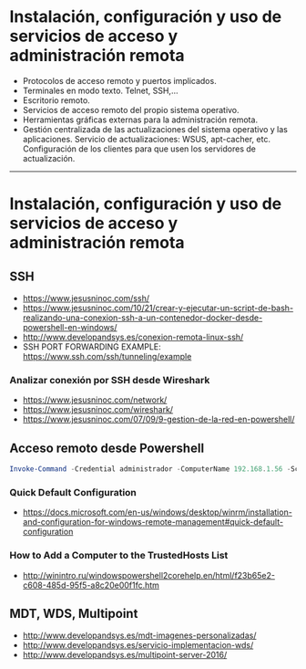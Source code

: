 # Instalación, configuración y uso de servicios de acceso y administración remota
- Protocolos de acceso remoto y puertos implicados.
- Terminales en modo texto. Telnet, SSH,…
- Escritorio remoto.
- Servicios de acceso remoto del propio sistema operativo.
- Herramientas gráficas externas para la administración remota.
- Gestión centralizada de las actualizaciones del sistema operativo y las aplicaciones. Servicio de actualizaciones: WSUS, apt-cacher, etc. Configuración de los clientes para que usen los servidores de actualización. 

------------------

# Instalación, configuración y uso de servicios de acceso y administración remota

## SSH
* https://www.jesusninoc.com/ssh/
* https://www.jesusninoc.com/10/21/crear-y-ejecutar-un-script-de-bash-realizando-una-conexion-ssh-a-un-contenedor-docker-desde-powershell-en-windows/
* http://www.developandsys.es/conexion-remota-linux-ssh/
* SSH PORT FORWARDING EXAMPLE: https://www.ssh.com/ssh/tunneling/example
### Analizar conexión por SSH desde Wireshark
* https://www.jesusninoc.com/network/
* https://www.jesusninoc.com/wireshark/
* https://www.jesusninoc.com/07/09/9-gestion-de-la-red-en-powershell/

## Acceso remoto desde Powershell
```PowerShell
Invoke-Command -Credential administrador -ComputerName 192.168.1.56 -ScriptBlock{hostname} 
```
### Quick Default Configuration
* https://docs.microsoft.com/en-us/windows/desktop/winrm/installation-and-configuration-for-windows-remote-management#quick-default-configuration
### How to Add a Computer to the TrustedHosts List
* http://winintro.ru/windowspowershell2corehelp.en/html/f23b65e2-c608-485d-95f5-a8c20e00f1fc.htm
## MDT, WDS, Multipoint
* http://www.developandsys.es/mdt-imagenes-personalizadas/
* http://www.developandsys.es/servicio-implementacion-wds/
* http://www.developandsys.es/multipoint-server-2016/
